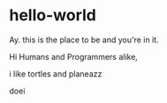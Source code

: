 # hello-world
Ay. this is the place to be and you're in it.

Hi Humans and Programmers alike,

i like tortles and planeazz


doei
